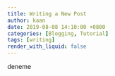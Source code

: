 ```yaml
---
title: Writing a New Post
author: kaan
date: 2019-08-08 14:10:00 +0800
categories: [Blogging, Tutorial]
tags: [writing]
render_with_liquid: false
---
```

deneme
